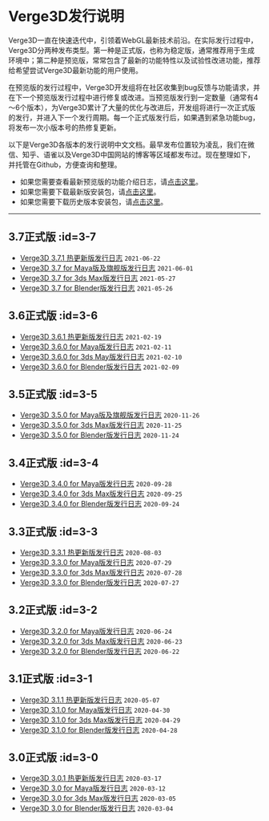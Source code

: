 # Verge3D发行说明

Verge3D一直在快速迭代中，引领着WebGL最新技术前沿。在实际发行过程中，Verge3D分两种发布类型。第一种是正式版，也称为稳定版，通常推荐用于生成环境中；第二种是预览版，常常包含了最新的功能特性以及试验性改进功能，推荐给希望尝试Verge3D最新功能的用户使用。  

在预览版的发行过程中，Verge3D开发组将在社区收集到bug反馈与功能请求，并在下一个预览版发行过程中进行修复或改进。当预览版发行到一定数量（通常有4～6个版本），为Verge3D累计了大量的优化与改进后，开发组将进行一次正式版的发行，并进入下一个发行周期。每一个正式版发行后，如果遇到紧急功能bug，将发布一次小版本号的热修复更新。  

以下是Verge3D各版本的发行说明中文文档。最早发布位置较为凌乱，我们在微信、知乎、语雀以及Verge3D中国网站的博客等区域都发布过。现在整理如下，并托管在Github，方便查询和整理。  

* 如果您需要查看最新预览版的功能介绍日志，请[点击这里](pre-releases)。  
* 如果您需要下载最新版安装包，请[点击这里](https://verge3d.funjoy.tech/get-verge3d)。  
* 如果您需要下载历史版本安装包，请[点击这里](/verge3d_archive)。  

___



## 3.7正式版 :id=3-7

- [Verge3D 3.7.1 热更新版发行日志](verge3d-3-7-1-maintenance-update) `2021-06-22`
- [Verge3D 3.7 for Maya版及旗舰版发行日志](verge3d-3-7-for-maya-and-ultimate) `2021-06-01`
- [Verge3D 3.7 for 3ds Max版发行日志](verge3d-3-7-for-3ds-max-released) `2021-05-27`
- [Verge3D 3.7 for Blender版发行日志](verge3d-3-7-for-blender-released) `2021-05-26`

## 3.6正式版 :id=3-6
- [Verge3D 3.6.1 热更新版发行日志](verge3d-3-6-1-is-available) `2021-02-19`
- [Verge3D 3.6.0 for Maya版发行日志](verge3d-3-6-maya-release) `2021-02-11`
- [Verge3D 3.6.0 for 3ds May版发行日志](verge3d-3-6-max-release) `2021-02-10`
- [Verge3D 3.6.0 for Blender版发行日志](verge3d-3-6-blender-release) `2021-02-09`

## 3.5正式版 :id=3-5
- [Verge3D 3.5.0 for Maya版及旗舰版发行日志](verge3d-3-5-for-maya-released) `2020-11-26`
- [Verge3D 3.5.0 for 3ds Max版发行日志](verge3d-3-5-for-max-released) `2020-11-25`
- [Verge3D 3.5.0 for Blender版发行日志](verge3d-3-5-for-blender-released) `2020-11-24`

## 3.4正式版 :id=3-4
- [Verge3D 3.4.0 for Maya版发行日志](verge3d-3-4-for-maya-released) `2020-09-28`
- [Verge3D 3.4.0 for 3ds Max版发行日志](verge3d-3-4-for-3ds-max-released) `2020-09-25`
- [Verge3D 3.4.0 for Blender版发行日志](verge3d-3-4-for-blender-released) `2020-09-24`

## 3.3正式版 :id=3-3
- [Verge3D 3.3.1 热更新版发行日志](verge3d-3-3-1-released) `2020-08-03`
- [Verge3D 3.3.0 for Maya版发行日志](verge3d-3-3-for-maya-released) `2020-07-29`
- [Verge3D 3.3.0 for 3ds Max版发行日志](verge3d-3-3-for-max-released) `2020-07-28`
- [Verge3D 3.3.0 for Blender版发行日志](verge3d-3-3-for-blender-released) `2020-07-27`

## 3.2正式版 :id=3-2
- [Verge3D 3.2.0 for Maya版发行日志](verge3d-3-2-for-maya-released) `2020-06-24`
- [Verge3D 3.2.0 for 3ds Max版发行日志](verge3d-3-2-for-max-released) `2020-06-23`
- [Verge3D 3.2.0 for Blender版发行日志](verge3d-3-2-for-blender-released) `2020-06-22`

## 3.1正式版 :id=3-1
- [Verge3D 3.1.1 热更新版发行日志](verge3d-3-1-1-released) `2020-05-07`
- [Verge3D 3.1.0 for Maya版发行日志](verge3d-3-1-for-maya-released) `2020-04-30`
- [Verge3D 3.1.0 for 3ds Max版发行日志](verge3d-3-1-for-max-released) `2020-04-29`
- [Verge3D 3.1.0 for Blender版发行日志](verge3d-3-1-for-blender-released) `2020-04-28`

## 3.0正式版 :id=3-0
- [Verge3D 3.0.1 热更新版发行日志](verge3d-3-0-1-released) `2020-03-17`
- [Verge3D 3.0 for Maya版发行日志](verge3d-3-0-for-maya-released) `2020-03-12`
- [Verge3D 3.0 for 3ds Max版发行日志](verge3d-3-0-for-max-released) `2020-03-05`
- [Verge3D 3.0 for Blender版发行日志](verge3d-3-0-for-blender-released) `2020-03-04`


